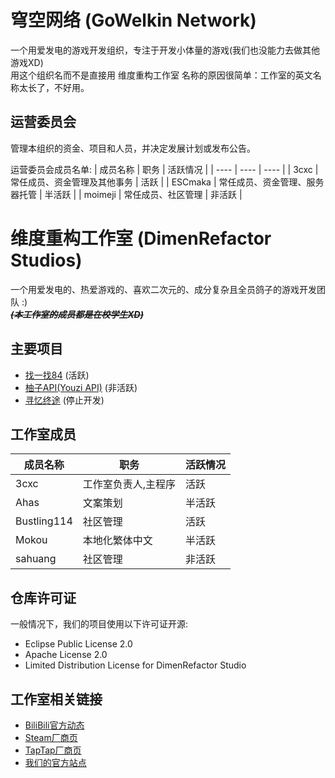 # 穹空网络 (GoWelkin Network)
一个用爱发电的游戏开发组织，专注于开发小体量的游戏(我们也没能力去做其他游戏XD) <br>
用这个组织名而不是直接用 维度重构工作室 名称的原因很简单：工作室的英文名称太长了，不好用。

## 运营委员会
管理本组织的资金、项目和人员，并决定发展计划或发布公告。

运营委员会成员名单:
| 成员名称 | 职务 | 活跃情况 |
| ---- | ---- | ---- |
| 3cxc | 常任成员、资金管理及其他事务 | 活跃 |
| ESCmaka | 常任成员、资金管理、服务器托管 | 半活跃 |
| moimeji | 常任成员、社区管理 | 非活跃 |

# 维度重构工作室 (DimenRefactor Studios)

一个用爱发电的、热爱游戏的、喜欢二次元的、成分复杂且全员鸽子的游戏开发团队 :) <br>
_**~~(本工作室的成员都是在校学生XD)~~**_

## 主要项目
- [找一找84](https://github.com/GoWelkinDev/84-Project) (活跃)<br>
- [柚子API(Youzi API)](https://github.com/GoWelkinDev/Youzi-API) (非活跃)<br>
- [寻忆终途](https://github.com/GoWelkinDev/DimenBeat) (停止开发)

## 工作室成员
| 成员名称 | 职务 | 活跃情况 |
| ---- | ---- | ---- |
| 3cxc | 工作室负责人,主程序 | 活跃 |
| Ahas | 文案策划 | 半活跃 |
| Bustling114 | 社区管理 | 活跃 |
| Mokou | 本地化繁体中文 | 半活跃 |
| sahuang | 社区管理 | 非活跃 |

## 仓库许可证
一般情况下，我们的项目使用以下许可证开源:
- Eclipse Public License 2.0
- Apache License 2.0
- Limited Distribution License for DimenRefactor Studio

## 工作室相关链接
- [BiliBili官方动态](https://space.bilibili.com/3546784620087914/dynamic)
- [Steam厂商页](https://store.steampowered.com/developer/DimenRefactor-Studio)
- [TapTap厂商页](https://www.taptap.cn/developer/281931)
- [我们的官方站点](https://www.gowelkin.net)
